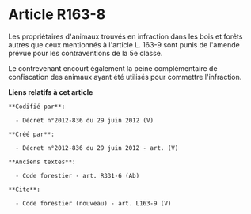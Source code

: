 # Article R163-8

Les propriétaires d'animaux trouvés en infraction dans les bois et forêts autres que ceux mentionnés à l'article L. 163-9
sont punis de l'amende prévue pour les contraventions de la 5e classe.

Le contrevenant encourt également la peine complémentaire de confiscation des animaux ayant été utilisés pour commettre
l'infraction.

**Liens relatifs à cet article**

	**Codifié par**:

	  - Décret n°2012-836 du 29 juin 2012 (V)

	**Créé par**:

	  - Décret n°2012-836 du 29 juin 2012 - art. (V)

	**Anciens textes**:

	  - Code forestier - art. R331-6 (Ab)

	**Cite**:

	  - Code forestier (nouveau) - art. L163-9 (V)
